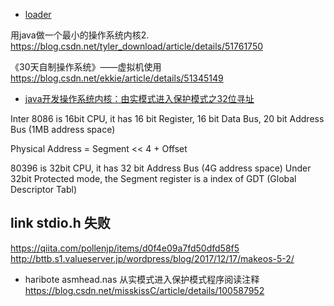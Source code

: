 - [loader](https://blog.csdn.net/tyler_download/article/details/51761750)

用java做一个最小的操作系统内核2.
https://blog.csdn.net/tyler_download/article/details/51761750

《30天自制操作系统》——虚拟机使用
https://blog.csdn.net/ekkie/article/details/51345149


- [java开发操作系统内核：由实模式进入保护模式之32位寻址](https://blog.csdn.net/tyler_download/article/details/52021120)


Inter 8086 is 16bit CPU, it has 16 bit Register, 16 bit Data Bus, 20 bit Address Bus (1MB address space)

Physical Address = Segment << 4 + Offset


80396 is 32bit CPU, it has 32 bit Address Bus (4G address space)
Under 32bit Protected mode, the Segment register is a index of GDT (Global Descriptor Tabl)

## link stdio.h 失败

https://qiita.com/pollenjp/items/d0f4e09a7fd50dfd58f5
http://bttb.s1.valueserver.jp/wordpress/blog/2017/12/17/makeos-5-2/



- haribote asmhead.nas 从实模式进入保护模式程序阅读注释
https://blog.csdn.net/misskissC/article/details/100587952

